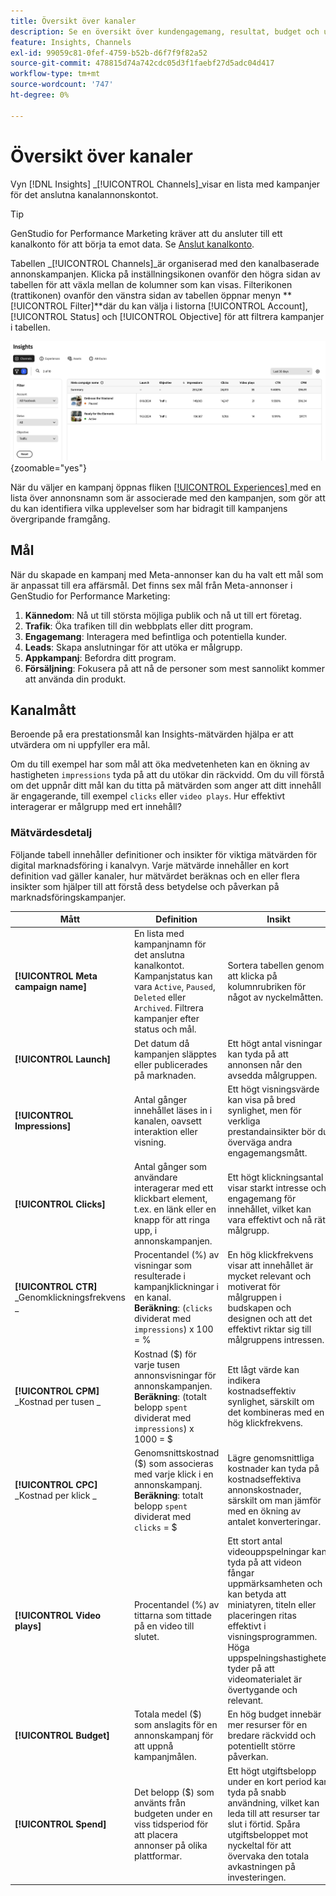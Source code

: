 ```yaml
---
title: Översikt över kanaler
description: Se en översikt över kundengagemang, resultat, budget och utgifter för marknadsföringskampanjer i Adobe GenStudio for Performance Marketing.
feature: Insights, Channels
exl-id: 99059c81-0fef-4759-b52b-d6f7f9f82a52
source-git-commit: 478815d74a742cdc05d3f1faebf27d5adc04d417
workflow-type: tm+mt
source-wordcount: '747'
ht-degree: 0%

---
```


# Översikt över kanaler

Vyn [!DNL Insights] _[!UICONTROL Channels]_visar en lista med kampanjer för det anslutna kanalannonskontot.

>[!TIP]
>
>GenStudio for Performance Marketing kräver att du ansluter till ett kanalkonto för att börja ta emot data. Se [Anslut kanalkonto](connect-channel.md).

Tabellen _[!UICONTROL Channels]_är organiserad med den kanalbaserade annonskampanjen. Klicka på inställningsikonen ovanför den högra sidan av tabellen för att växla mellan de kolumner som kan visas. Filterikonen (trattikonen) ovanför den vänstra sidan av tabellen öppnar menyn **[!UICONTROL Filter]**där du kan välja i listorna [!UICONTROL Account], [!UICONTROL Status] och [!UICONTROL Objective] för att filtrera kampanjer i tabellen.

![Kanalfilter och tabell](/help/assets/insights-channels-filter.png){zoomable="yes"}

När du väljer en kampanj öppnas fliken [[!UICONTROL Experiences] ](experiences.md) med en lista över annonsnamn som är associerade med den kampanjen, som gör att du kan identifiera vilka upplevelser som har bidragit till kampanjens övergripande framgång.

## Mål

När du skapade en kampanj med Meta-annonser kan du ha valt ett mål som är anpassat till era affärsmål. Det finns sex mål från Meta-annonser i GenStudio for Performance Marketing:

1. **Kännedom**: Nå ut till största möjliga publik och nå ut till ert företag.
1. **Trafik**: Öka trafiken till din webbplats eller ditt program.
1. **Engagemang**: Interagera med befintliga och potentiella kunder.
1. **Leads**: Skapa anslutningar för att utöka er målgrupp.
1. **Appkampanj**: Befordra ditt program.
1. **Försäljning**: Fokusera på att nå de personer som mest sannolikt kommer att använda din produkt.

## Kanalmått

Beroende på era prestationsmål kan Insights-mätvärden hjälpa er att utvärdera om ni uppfyller era mål.

Om du till exempel har som mål att öka medvetenheten kan en ökning av hastigheten `impressions` tyda på att du utökar din räckvidd. Om du vill förstå om det uppnår ditt mål kan du titta på mätvärden som anger att ditt innehåll är engagerande, till exempel `clicks` eller `video plays`. Hur effektivt interagerar er målgrupp med ert innehåll?

### Mätvärdesdetalj

Följande tabell innehåller definitioner och insikter för viktiga mätvärden för digital marknadsföring i kanalvyn. Varje mätvärde innehåller en kort definition vad gäller kanaler, hur mätvärdet beräknas och en eller flera insikter som hjälper till att förstå dess betydelse och påverkan på marknadsföringskampanjer.

| Mått | Definition | Insikt |
| ----------- | ----------------------------- | -------------------------------- |
| **[!UICONTROL Meta campaign name]** | En lista med kampanjnamn för det anslutna kanalkontot. Kampanjstatus kan vara `Active`, `Paused`, `Deleted` eller `Archived`. Filtrera kampanjer efter status och mål. | Sortera tabellen genom att klicka på kolumnrubriken för något av nyckelmåtten. |
| **[!UICONTROL Launch]** | Det datum då kampanjen släpptes eller publicerades på marknaden. | Ett högt antal visningar kan tyda på att annonsen når den avsedda målgruppen. |
| **[!UICONTROL Impressions]** | Antal gånger innehållet läses in i kanalen, oavsett interaktion eller visning. | Ett högt visningsvärde kan visa på bred synlighet, men för verkliga prestandainsikter bör du överväga andra engagemangsmått. |
| **[!UICONTROL Clicks]** | Antal gånger som användare interagerar med ett klickbart element, t.ex. en länk eller en knapp för att ringa upp, i annonskampanjen. | Ett högt klickningsantal visar starkt intresse och engagemang för innehållet, vilket kan vara effektivt och nå rätt målgrupp. |
| **[!UICONTROL CTR]**<br>_Genomklickningsfrekvens _ | Procentandel (%) av visningar som resulterade i kampanjklickningar i en kanal.<br>**Beräkning**: (`clicks` dividerat med `impressions`) x 100 = % | En hög klickfrekvens visar att innehållet är mycket relevant och motiverat för målgruppen i budskapen och designen och att det effektivt riktar sig till målgruppens intressen. |
| **[!UICONTROL CPM]**<br>_Kostnad per tusen _ | Kostnad ($) för varje tusen annonsvisningar för annonskampanjen. <br>**Beräkning**: (totalt belopp `spent` dividerat med `impressions`) x 1000 = $ | Ett lågt värde kan indikera kostnadseffektiv synlighet, särskilt om det kombineras med en hög klickfrekvens. |
| **[!UICONTROL CPC]**<br>_Kostnad per klick _ | Genomsnittskostnad ($) som associeras med varje klick i en annonskampanj.<br>**Beräkning**: totalt belopp `spent` dividerat med `clicks` = $ | Lägre genomsnittliga kostnader kan tyda på kostnadseffektiva annonskostnader, särskilt om man jämför med en ökning av antalet konverteringar. |
| **[!UICONTROL Video plays]** | Procentandel (%) av tittarna som tittade på en video till slutet. | Ett stort antal videouppspelningar kan tyda på att videon fångar uppmärksamheten och kan betyda att miniatyren, titeln eller placeringen ritas effektivt i visningsprogrammen. Höga uppspelningshastigheter tyder på att videomaterialet är övertygande och relevant. |
| **[!UICONTROL Budget]** | Totala medel ($) som anslagits för en annonskampanj för att uppnå kampanjmålen. | En hög budget innebär mer resurser för en bredare räckvidd och potentiellt större påverkan. |
| **[!UICONTROL Spend]** | Det belopp ($) som använts från budgeten under en viss tidsperiod för att placera annonser på olika plattformar. | Ett högt utgiftsbelopp under en kort period kan tyda på snabb användning, vilket kan leda till att resurser tar slut i förtid. Spåra utgiftsbeloppet mot nyckeltal för att övervaka den totala avkastningen på investeringen. |
